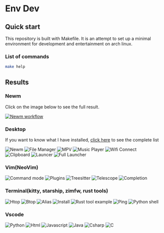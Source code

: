 # Env Dev

## Quick start

This repository is built with Makefile. It is an attempt to set up a minimal environment for development and entertainment on arch linux.

### List of commands

```bash
make help
```

## Results

### Newm

Click on the image below to see the full result.

[![Newm workflow](https://i.ytimg.com/vi/mDw-hMW0b70/maxresdefault.jpg)](https://www.youtube.com/watch?v=mDw-hMW0b70)

### Desktop

If you want to know what I have installed, [click here](./pkglist.txt) to see the complete list

![Newm](https://user-images.githubusercontent.com/34254373/233188937-e2e22539-f217-487e-9d53-92f1eb77f7e4.png)
![File Manager](https://user-images.githubusercontent.com/34254373/233188980-c587e89c-3ff5-4596-ac21-ae4bedd79599.png)
![MPV](https://user-images.githubusercontent.com/34254373/233188920-64a25a5a-c5bf-4025-9c73-bc6da579314d.png)
![Music Player](https://user-images.githubusercontent.com/34254373/233188952-bcf59894-b1f3-4443-b51e-01e61fe76bdf.png)
![Wifi Connect](https://user-images.githubusercontent.com/34254373/233188960-531914cb-025a-49b1-8743-ac8e61ec649b.png)
![Clipboard](https://user-images.githubusercontent.com/34254373/233188964-3caddf7f-6ef0-4ea9-8897-3a66e59bc567.png)
![Launcer](https://user-images.githubusercontent.com/34254373/233188966-6382f465-cc23-4d72-8d2f-a285f69f27e3.png)
![Full Launcher](https://user-images.githubusercontent.com/34254373/233188970-c9fd467c-b1d6-450a-8032-252f791e38d7.png)

### Vim(NeoVim)

![Command mode](https://user-images.githubusercontent.com/34254373/233180722-bd543a53-4ef4-49a5-bdb4-cd2d7b6b621a.png)
![Plugins](https://user-images.githubusercontent.com/34254373/233180846-21a67d5a-de7b-43f2-8d69-a0432551eeaf.png)
![Treesitter](https://user-images.githubusercontent.com/34254373/233180853-effc1a07-4c47-4510-af4f-642b55ea83e6.png)
![Telescope](https://user-images.githubusercontent.com/34254373/233180860-65d1439a-345c-4070-bc98-96ef57ac3e54.png)
![Completion](https://user-images.githubusercontent.com/34254373/233180862-76c3ae03-412c-430e-9556-b01d71483513.png)

### Terminal(kitty, starship, zimfw, rust tools)

![Htop](https://user-images.githubusercontent.com/34254373/233184348-a652c5dd-f8ac-41b4-8dd5-6dc4fd77cb9e.png)
![Btop](https://user-images.githubusercontent.com/34254373/233184354-09ed786c-0eab-4aa3-8eab-44a9b95f81e4.png)
![Alias](https://user-images.githubusercontent.com/34254373/233184351-0036047e-4b02-4fc7-a0a8-6c0c1e073498.png)
![Install](https://user-images.githubusercontent.com/34254373/233184334-044f40fa-4ad8-4529-883e-ed23b9e26c58.png)
![Rust tool example](https://user-images.githubusercontent.com/34254373/233184339-253ae546-f0f3-4a33-abbf-563b775f8096.png)
![Ping](https://user-images.githubusercontent.com/34254373/233184343-0837ebf1-2d59-431f-92db-ab9170614e69.png)
![Python shell](https://user-images.githubusercontent.com/34254373/233184346-25fcabd4-1d32-4deb-a079-bdaf09b4dce0.png)

### Vscode

![Python](https://i.ibb.co/LJks4TR/vs1.png)
![Html](https://i.ibb.co/QKqr9gf/vs3.png)
![Javascript](https://i.ibb.co/sbbYC4S/vs4.png)
![Java](https://i.ibb.co/hBbm63t/vs5.png)
![Csharp](https://i.ibb.co/vVnFBvC/vs6.png)
![C](https://i.ibb.co/995bJ2n/vs7.png)
